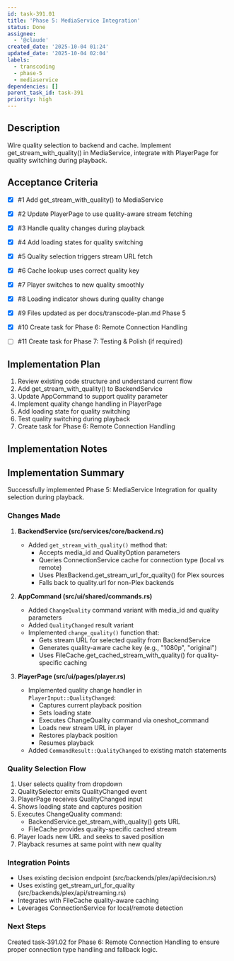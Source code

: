 ```yaml
---
id: task-391.01
title: 'Phase 5: MediaService Integration'
status: Done
assignee:
  - '@claude'
created_date: '2025-10-04 01:24'
updated_date: '2025-10-04 02:04'
labels:
  - transcoding
  - phase-5
  - mediaservice
dependencies: []
parent_task_id: task-391
priority: high
---
```


## Description

<!-- SECTION:DESCRIPTION:BEGIN -->
Wire quality selection to backend and cache. Implement get_stream_with_quality() in MediaService, integrate with PlayerPage for quality switching during playback.
<!-- SECTION:DESCRIPTION:END -->

## Acceptance Criteria
<!-- AC:BEGIN -->
- [x] #1 Add get_stream_with_quality() to MediaService
- [x] #2 Update PlayerPage to use quality-aware stream fetching
- [x] #3 Handle quality changes during playback
- [x] #4 Add loading states for quality switching
- [x] #5 Quality selection triggers stream URL fetch
- [x] #6 Cache lookup uses correct quality key
- [x] #7 Player switches to new quality smoothly
- [x] #8 Loading indicator shows during quality change
- [x] #9 Files updated as per docs/transcode-plan.md Phase 5

- [x] #10 Create task for Phase 6: Remote Connection Handling

- [ ] #11 Create task for Phase 7: Testing & Polish (if required)
<!-- AC:END -->

## Implementation Plan

<!-- SECTION:PLAN:BEGIN -->
1. Review existing code structure and understand current flow
2. Add get_stream_with_quality() to BackendService
3. Update AppCommand to support quality parameter
4. Implement quality change handling in PlayerPage
5. Add loading state for quality switching
6. Test quality switching during playback
7. Create task for Phase 6: Remote Connection Handling
<!-- SECTION:PLAN:END -->

## Implementation Notes

<!-- SECTION:NOTES:BEGIN -->
## Implementation Summary

Successfully implemented Phase 5: MediaService Integration for quality selection during playback.

### Changes Made

1. **BackendService (src/services/core/backend.rs)**
   - Added `get_stream_with_quality()` method that:
     - Accepts media_id and QualityOption parameters
     - Queries ConnectionService cache for connection type (local vs remote)
     - Uses PlexBackend.get_stream_url_for_quality() for Plex sources
     - Falls back to quality.url for non-Plex backends

2. **AppCommand (src/ui/shared/commands.rs)**
   - Added `ChangeQuality` command variant with media_id and quality parameters
   - Added `QualityChanged` result variant
   - Implemented `change_quality()` function that:
     - Gets stream URL for selected quality from BackendService
     - Generates quality-aware cache key (e.g., "1080p", "original")
     - Uses FileCache.get_cached_stream_with_quality() for quality-specific caching

3. **PlayerPage (src/ui/pages/player.rs)**
   - Implemented quality change handler in `PlayerInput::QualityChanged`:
     - Captures current playback position
     - Sets loading state
     - Executes ChangeQuality command via oneshot_command
     - Loads new stream URL in player
     - Restores playback position
     - Resumes playback
   - Added `CommandResult::QualityChanged` to existing match statements

### Quality Selection Flow

1. User selects quality from dropdown
2. QualitySelector emits QualityChanged event
3. PlayerPage receives QualityChanged input
4. Shows loading state and captures position
5. Executes ChangeQuality command:
   - BackendService.get_stream_with_quality() gets URL
   - FileCache provides quality-specific cached stream
6. Player loads new URL and seeks to saved position
7. Playback resumes at same point with new quality

### Integration Points

- Uses existing decision endpoint (src/backends/plex/api/decision.rs)
- Uses existing get_stream_url_for_quality (src/backends/plex/api/streaming.rs)
- Integrates with FileCache quality-aware caching
- Leverages ConnectionService for local/remote detection

### Next Steps

Created task-391.02 for Phase 6: Remote Connection Handling to ensure proper connection type handling and fallback logic.
<!-- SECTION:NOTES:END -->
